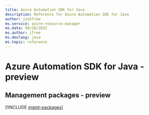 ```yaml
---
title: Azure Automation SDK for Java
description: Reference for Azure Automation SDK for Java
author: joshfree
ms.service: azure-resource-manager
ms.data: 09/28/2022
ms.author: jfree
ms.devlang: java
ms.topic: reference
---
```

# Azure Automation SDK for Java - preview

## Management packages - preview
[!INCLUDE [mgmt-packages](automation-mgmt-index.md)]